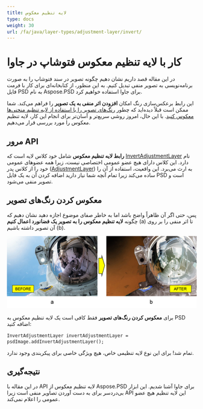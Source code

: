 ```yaml
---
title: لایه تنظیم معکوس
type: docs
weight: 30
url: /fa/java/layer-types/adjustment-layer/invert/
---
```


# کار با لایه تنظیم معکوس فتوشاپ در جاوا

در این مقاله قصد داریم نشان دهیم چگونه تصویر در سند فتوشاپ را به صورت برنامه‌نویسی به تصویر منفی تبدیل کنیم. به این منظور، از کتابخانه‌ای برای کار با فرمت فایل PSD به نام Aspose.PSD برای جاوا استفاده خواهیم کرد.

این رابط برعکس‌سازی رنگ امکان **افزودن اثر منفی به یک تصویر** را فراهم می‌کند. شما ممکن است قبلاً دیده‌اید که چطور [رنگ‌های تصویر را با استفاده از لایه تنظیم منحنی‌ها معکوس کنید](/psd/fa/java/layer-types/adjustment-layer/curves/). با این حال، امروز روشی سریع‌تر و آسان‌تر برای انجام این کار، لایه تنظیم معکوس را مورد بررسی قرار می‌دهیم.

## مرور API

**رابط لایه تنظیم معکوس** شامل خود کلاس لایه است که [InvertAdjustmentLayer](https://reference.aspose.com/psd/java/com.aspose.psd.fileformats.psd.layers.adjustmentlayers/InvertAdjustmentLayer) نام دارد. این کلاس دارای هیچ عضو عمومی اختصاصی نیست، زیرا همه عضو‌های عمومی خود را از کلاس پدر ([AdjustmentLayer](https://reference.aspose.com/psd/java/com.aspose.psd.fileformats.psd.layers.adjustmentlayers/AdjustmentLayer)) به ارث می‌برد. این واقعیت، استفاده از آن را ساده می‌کند زیرا تمام آنچه شما نیاز دارید اضافه کردن آن به یک فایل PSD است و تصویر منفی می‌شود.

## معکوس کردن رنگ‌های تصویر

پس، حتی اگر آن ظاهراً واضح باشد اما به خاطر صفای موضوع اجازه دهید نشان دهیم که چگونه **لایه تنظیم معکوس را به تصویر یک فضانورد اعمال کنیم** (a) تا اثر منفی را بر روی آن تصویر داشته باشیم (b).

![مثال لایه تنظیم معکوس قبل و بعد](invert-adjustment-layer-figure-1.png)

برای **معکوس کردن رنگ‌های تصویر** فقط کافی است یک لایه تنظیم معکوس به PSD اضافه کنید:

    InvertAdjustmentLayer invertAdjustmentLayer = psdImage.addInvertAdjustmentLayer();

تمام شد! برای این نوع لایه تنظیمی خاص، هیچ ویژگی خاصی برای پیکربندی وجود ندارد.

## نتیجه‌گیری

در این مقاله با API لایه تنظیم معکوس از Aspose.PSD برای جاوا آشنا شدیم. این ابزار بی‌دردسر برای به دست آوردن تصاویر منفی است زیرا API این لایه تنظیم هیچ عضو عمومی را اعلام نمی‌کند.

